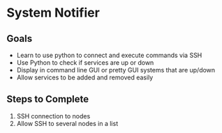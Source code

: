 # System Notifier

## Goals

- Learn to use python to connect and execute commands via SSH
- Use Python to check if services are up or down
- Display in command line GUI or pretty GUI systems that are up/down
- Allow services to be added and removed easily

## Steps to Complete

1. SSH connection to nodes
2. Allow SSH to several nodes in a list
